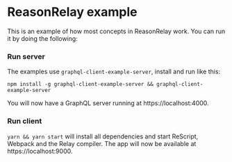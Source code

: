 # ReasonRelay example

This is an example of how most concepts in ReasonRelay work. You can run it by doing the following:

### Run server

The examples use `graphql-client-example-server`, install and run like this:

```
npm install -g graphql-client-example-server && graphql-client-example-server
```

You will now have a GraphQL server running at https://localhost:4000.

### Run client

`yarn && yarn start` will install all dependencies and start ReScript, Webpack and the Relay compiler. The app will now be available at https://localhost:9000.

